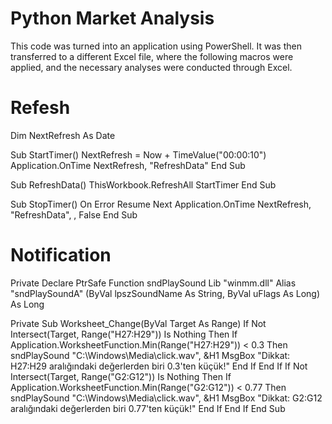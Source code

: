# Python Market Analysis
 This code was turned into an application using PowerShell. It was then transferred to a different Excel file, where the following macros were applied, and the necessary analyses were conducted through Excel.


# Refesh

Dim NextRefresh As Date

Sub StartTimer()
    NextRefresh = Now + TimeValue("00:00:10")
    Application.OnTime NextRefresh, "RefreshData"
End Sub

Sub RefreshData()
    ThisWorkbook.RefreshAll
    StartTimer
End Sub

Sub StopTimer()
    On Error Resume Next
    Application.OnTime NextRefresh, "RefreshData", , False
End Sub



# Notification

Private Declare PtrSafe Function sndPlaySound Lib "winmm.dll" Alias "sndPlaySoundA" (ByVal lpszSoundName As String, ByVal uFlags As Long) As Long

Private Sub Worksheet_Change(ByVal Target As Range)
    If Not Intersect(Target, Range("H27:H29")) Is Nothing Then
        If Application.WorksheetFunction.Min(Range("H27:H29")) < 0.3 Then
            sndPlaySound "C:\Windows\Media\click.wav", &H1
            MsgBox "Dikkat: H27:H29 aralığındaki değerlerden biri 0.3'ten küçük!"
        End If
    End If
    If Not Intersect(Target, Range("G2:G12")) Is Nothing Then
        If Application.WorksheetFunction.Min(Range("G2:G12")) < 0.77 Then
            sndPlaySound "C:\Windows\Media\click.wav", &H1
            MsgBox "Dikkat: G2:G12 aralığındaki değerlerden biri 0.77'ten küçük!"
        End If
    End If
End Sub

